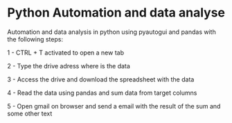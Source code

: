 # Python Automation and data analyse
Automation and data analysis in python using pyautogui and pandas with the following steps:

1 - CTRL + T activated to open a new tab 

2 - Type the drive adress where is the data 

3 - Access the drive and download the spreadsheet with the data

4 - Read the data using pandas and sum data from target columns

5 - Open gmail on browser and send a email with the result of the sum and some other text
